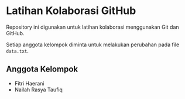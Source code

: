 # Latihan Kolaborasi GitHub

Repository ini digunakan untuk latihan kolaborasi menggunakan Git dan GitHub.

Setiap anggota kelompok diminta untuk melakukan perubahan pada file `data.txt`.

## Anggota Kelompok
- Fitri Haerani
- Nailah Rasya Taufiq